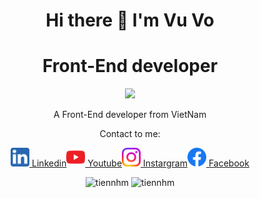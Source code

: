 <h1 align = "center" >Hi there 👋 I'm Vu Vo</h1>
<h1 align = "center">Front-End developer</h1>
<p align = "center"><img src = "https://img.icons8.com/color/48/000000/vietnam-circular.png"></img></p>
<p align = "center">A Front-End developer from VietNam</p>
<div id="badges" align = "center">
    <p align = "center">Contact to me: </p>
  <div style = "display:flex; justify-content:center; align-items:center;">
        <a href="your-linkedin-URL" style="text-decorations:none">
            <img src="./asset/5296501_linkedin_network_linkedin logo_icon.svg" width = "30px" heigh = "30px" alt="LinkedIn Badge"/> Linkedin
        </a>
        <a href="your-youtube-URL" style="text-decorations:none">
            <img src="./asset/5296521_play_video_vlog_youtube_youtube logo_icon.svg" width = "30px" heigh = "30px" alt="Youtube Badge"/> Youtube
        </a>
            <a href="your-youtube-URL" style="text-decorations:none">
            <img src="./asset/5296765_camera_instagram_instagram logo_icon.svg" width = "30px" heigh = "30px" alt="Youtube Badge"/> Instargram
        </a>
        <a href="your-twitter-URL" style="text-decorations:none">
            <img src="./asset/5296499_fb_facebook_facebook logo_icon.svg" width = "30px" heigh = "30px" alt="Twitter Badge"/> Facebook
        </a>
  </div>
</div>
<p align ="center"> <img src="https://komarev.com/ghpvc/?username=vu-sudo" alt="tiennhm" /> <img src="https://badges.pufler.dev/repos/vu-sudo" alt="tiennhm" /> </p>

<!--
**vu-sudo/vu-sudo** is a ✨ _special_ ✨ repository because its `README.md` (this file) appears on your GitHub profile.

Here are some ideas to get you started:

- 🔭 I’m currently working on ...
- 🌱 I’m currently learning ...
- 👯 I’m looking to collaborate on ...
- 🤔 I’m looking for help with ...
- 💬 Ask me about ...
- 📫 How to reach me: ...
- 😄 Pronouns: ...
- ⚡ Fun fact: ...
-->
